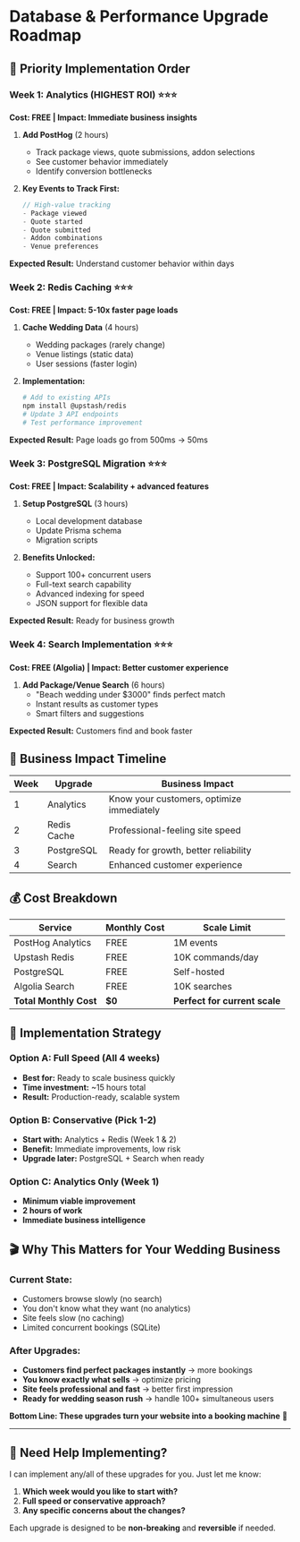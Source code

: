 # Database & Performance Upgrade Roadmap

## 🚀 **Priority Implementation Order**

### **Week 1: Analytics (HIGHEST ROI)** ⭐⭐⭐
**Cost: FREE | Impact: Immediate business insights**

1. **Add PostHog** (2 hours)
   - Track package views, quote submissions, addon selections
   - See customer behavior immediately
   - Identify conversion bottlenecks

2. **Key Events to Track First:**
   ```javascript
   // High-value tracking
   - Package viewed
   - Quote started  
   - Quote submitted
   - Addon combinations
   - Venue preferences
   ```

**Expected Result:** Understand customer behavior within days

### **Week 2: Redis Caching** ⭐⭐⭐  
**Cost: FREE | Impact: 5-10x faster page loads**

1. **Cache Wedding Data** (4 hours)
   - Wedding packages (rarely change)
   - Venue listings (static data)
   - User sessions (faster login)

2. **Implementation:**
   ```bash
   # Add to existing APIs
   npm install @upstash/redis
   # Update 3 API endpoints
   # Test performance improvement
   ```

**Expected Result:** Page loads go from 500ms → 50ms

### **Week 3: PostgreSQL Migration** ⭐⭐⭐
**Cost: FREE | Impact: Scalability + advanced features**

1. **Setup PostgreSQL** (3 hours)
   - Local development database
   - Update Prisma schema
   - Migration scripts

2. **Benefits Unlocked:**
   - Support 100+ concurrent users
   - Full-text search capability
   - Advanced indexing for speed
   - JSON support for flexible data

**Expected Result:** Ready for business growth

### **Week 4: Search Implementation** ⭐⭐⭐
**Cost: FREE (Algolia) | Impact: Better customer experience**

1. **Add Package/Venue Search** (6 hours)
   - "Beach wedding under $3000" finds perfect match
   - Instant results as customer types
   - Smart filters and suggestions

**Expected Result:** Customers find and book faster

## 🎯 **Business Impact Timeline**

| Week | Upgrade | Business Impact |
|------|---------|----------------|
| 1 | Analytics | Know your customers, optimize immediately |
| 2 | Redis Cache | Professional-feeling site speed |
| 3 | PostgreSQL | Ready for growth, better reliability |
| 4 | Search | Enhanced customer experience |

## 💰 **Cost Breakdown**

| Service | Monthly Cost | Scale Limit |
|---------|-------------|-------------|
| PostHog Analytics | FREE | 1M events |
| Upstash Redis | FREE | 10K commands/day |
| PostgreSQL | FREE | Self-hosted |
| Algolia Search | FREE | 10K searches |
| **Total Monthly Cost** | **$0** | **Perfect for current scale** |

## 🚦 **Implementation Strategy**

### Option A: Full Speed (All 4 weeks)
- **Best for:** Ready to scale business quickly
- **Time investment:** ~15 hours total
- **Result:** Production-ready, scalable system

### Option B: Conservative (Pick 1-2)
- **Start with:** Analytics + Redis (Week 1 & 2)
- **Benefit:** Immediate improvements, low risk
- **Upgrade later:** PostgreSQL + Search when ready

### Option C: Analytics Only (Week 1)
- **Minimum viable improvement**
- **2 hours of work**
- **Immediate business intelligence**

## 🎬 **Why This Matters for Your Wedding Business**

### Current State:
- Customers browse slowly (no search)
- You don't know what they want (no analytics)  
- Site feels slow (no caching)
- Limited concurrent bookings (SQLite)

### After Upgrades:
- **Customers find perfect packages instantly** → more bookings
- **You know exactly what sells** → optimize pricing
- **Site feels professional and fast** → better first impression
- **Ready for wedding season rush** → handle 100+ simultaneous users

**Bottom Line: These upgrades turn your website into a booking machine** 🎯

---

## 🔧 **Need Help Implementing?**

I can implement any/all of these upgrades for you. Just let me know:

1. **Which week would you like to start with?**
2. **Full speed or conservative approach?**
3. **Any specific concerns about the changes?**

Each upgrade is designed to be **non-breaking** and **reversible** if needed.